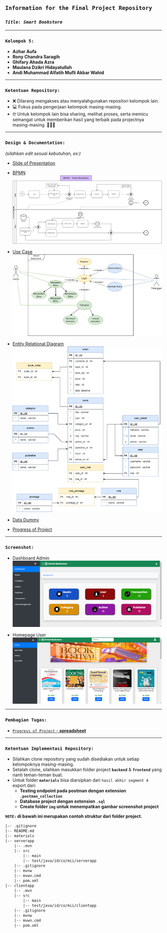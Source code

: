 ## **`Information for the Final Project Repository`**

### **_`Title: Smart Bookstore`_**

---

### **`Kelompok 5:`**

- **Azhar Aufa**
- **Rony Chandra Saragih**
- **Ghifary Ahada Azra**
- **Maulana Dzikri Hidayatullah**
- **Andi Muhammad Alfatih Mufli Akbar Wahid**

---

### **`Ketentuan Repository:`**

- ❌ Dilarang mengakses atau menyalahgunakan repositori kelompok lain.
- 💻 Fokus pada pengerjaan kelompok masing-masing.
- 🤓 Untuk kelompok lain bisa sharing, melihat proses, serta memicu semangat untuk memberikan hasil yang terbaik pada projectnya masing-masing. 💪💪💪

---

### **`Design & Documentation:`**

_(silahkan edit sesuai kebutuhan, ex:)_

- [Slide of Presentation](https://bit.ly/ppt-final-project)

- [BPMN](https://drive.google.com/file/d/1pmSifxEb1hzR0MOTZ24vKOxTw9SATwy-/view?usp=sharing)
  ![BPMN](materials/img/smart%20bookstore-BPMN.drawio.png)

- [Use Case](https://drive.google.com/file/d/1pmSifxEb1hzR0MOTZ24vKOxTw9SATwy-/view?usp=sharing)
  ![Use_case](materials/img/smart%20bookstore-Use%20Case.drawio.png)

- [Entity Relational Diagram](https://drive.google.com/file/d/1pmSifxEb1hzR0MOTZ24vKOxTw9SATwy-/view?usp=sharing)
  ![ERD](materials/img/smart%20bookstore-ERD%20Fix.drawio.png)

- [Data Dummy](https://docs.google.com/spreadsheets/d/1mbwHKFUTfD-Q5zDxLvEUWSp6rF_aP35p/edit?usp=sharing&ouid=100307906927247882833&rtpof=true&sd=true)

- [Progress of Project](https://docs.google.com/spreadsheets/d/1vOBudY9c3K2LlZycv95ZVFjz7zf_wcMyzlnHtKJHyAE/edit?usp=sharing)

---

### **`Screenshot:`**

- Dashboard Admin
  ![DashboardAdmin](/materials/img/dashboard.jpg "Dashboard Admin")

- Homepage User
  ![HomepageUser](/materials/img/home.jpg "Homepage User")

---

### **`Pembagian Tugas:`**

- [`Progress of Project` - **spreadsheet**](https://docs.google.com/spreadsheets/d/1vOBudY9c3K2LlZycv95ZVFjz7zf_wcMyzlnHtKJHyAE/edit?usp=sharing)

---

### **`Ketentuan Implementasi Repository:`**

- Silahkan clone repository yang sudah disediakan untuk setiap kelompoknya masing-masing.
- Setalah clone, silahkan masukkan folder project **`backend`** & **`frontend`** yang nanti teman-teman buat.
- Untuk folder **`materials`** bisa diarsipkan dari `hasil akhir segment 4` export dari:
  - **Testing endpoint pada postman dengan extension `.postman_collection`**
  - **Database project dengan extension `.sql`**
  - **Create folder `img` untuk menempatkan gambar screenshot project**

**`NOTE:` di bawah ini merupakan contoh struktur dari folder project.**

```
|-- .gitignore
|-- README.md
|-- materials
|-- serverapp
    |-- .mvn
    |-- src
        |-- main
        |-- test/java/id/co/mii/serverapp
    |-- .gitignore
    |-- mvnw
    |-- mvwn.cmd
    |-- pom.xml
|-- clientapp
    |-- .mvn
    |-- src
        |-- main
        |-- test/java/id/co/mii/clientapp
    |-- .gitignore
    |-- mvnw
    |-- mvwn.cmd
    |-- pom.xml
```
